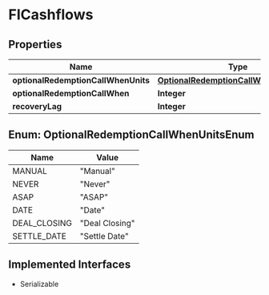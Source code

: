 

# FICashflows


## Properties

Name | Type | Description | Notes
------------ | ------------- | ------------- | -------------
**optionalRedemptionCallWhenUnits** | [**OptionalRedemptionCallWhenUnitsEnum**](#OptionalRedemptionCallWhenUnitsEnum) | OptionalRedemptionCallWhenUnits |  [optional]
**optionalRedemptionCallWhen** | **Integer** | OptionalRedemptionCallWhen |  [optional]
**recoveryLag** | **Integer** | RecoveryLag |  [optional]



## Enum: OptionalRedemptionCallWhenUnitsEnum

Name | Value
---- | -----
MANUAL | &quot;Manual&quot;
NEVER | &quot;Never&quot;
ASAP | &quot;ASAP&quot;
DATE | &quot;Date&quot;
DEAL_CLOSING | &quot;Deal Closing&quot;
SETTLE_DATE | &quot;Settle Date&quot;


## Implemented Interfaces

* Serializable


